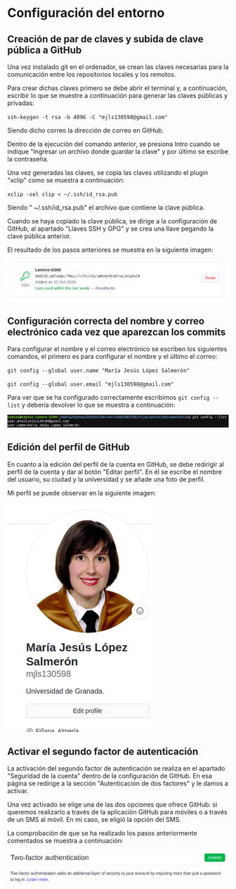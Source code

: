 # Configuración del entorno

## Creación de par de claves y subida de clave pública a GitHub

Una vez instalado git en el ordenador, se crean las claves necesarias para la comunicación entre los repositorios locales y los remotos.

Para crear dichas claves primero se debe abrir el terminal y, a continuación, escribir lo que se muestre a continuación para generar las claves públicas y privadas:

`ssh-keygen -t rsa -b 4096 -C "mjls130598@gmail.com"`

Siendo dicho correo la dirección de correo en GitHub.

Dentro de la ejecución del comando anterior, se presiona Intro cuando se indique "Ingresar un archivo donde guardar la clave" y por último se escribe la contraseña.

Una vez generadas las claves, se copia las claves utilizando el plugin "xclip" como se muestra a continuación:

`xclip -sel clip < ~/.ssh/id_rsa.pub`

Siendo " ~/.ssh/id_rsa.pub" el archivo que contiene la clave pública.

Cuando se haya copiado la clave pública, se dirige a la configuración de GitHub, al apartado "Llaves SSH y GPG" y se crea una llave pegando la clave pública anterior.

El resultado de los pasos anteriores se muestra en la siguiente imagen:

![Clave pública en GitHub](./imagenes/hito0/clavesGitHub.png "Clave pública en GitHub")

## Configuración correcta del nombre y correo electrónico cada vez que aparezcan los commits

Para configurar el nombre y el correo electrónico se escriben los siguientes comandos, el primero es para configurar el nombre y el último el correo:

`git config --global user.name "María Jesús López Salmerón"`

`git config --global user.email "mjls130598@gmail.com"`

Para ver que se ha configurado correctamente escribimos `git config --list` y debería devolver lo que se muestra a continuación:

![Configuración del nombre y del correo](./imagenes/hito0/confGit.png "Configuración del nombre y del correo")

## Edición del perfil de GitHub

En cuanto a la edición del perfil de la cuenta en GitHub, se debe redirigir al perfil de la cuenta y dar al botón "Editar perfil". En él se escribe el nombre del usuario, su ciudad y la universidad y se añade una foto de perfil. 

Mi perfil se puede observar en la siguiente imagen:

![Perfil de GitHub](./imagenes/hito0/perfilGitHub.png "Perfil de GitHub")

## Activar el segundo factor de autenticación

La activación del segundo factor de autenticación se realiza en el apartado "Seguridad de la cuenta" dentro de la configuración de GitHub. En esa página se redirige a la sección "Autenticación de dos factores" y le damos a activar. 

Una vez activado se elige una de las dos opciones que ofrece GitHub: si queremos realizarlo a través de la aplicación GitHub para móviles o a través de un SMS al móvil. En mi caso, se eligió la opción del SMS. 

La comprobación de que se ha realizado los pasos anteriormente comentados se muestra a continuación:

![Activación del segundo factor de autenticación](./imagenes/hito0/autenticacion.png "Activación del segundo factor de autenticación")
